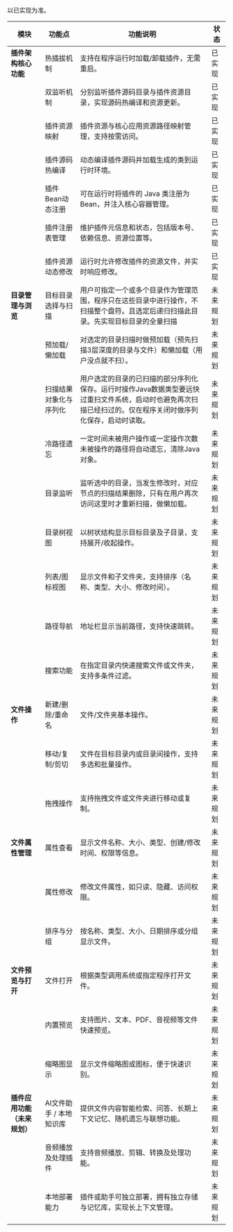 以已实现为准。



| 模块                         | 功能点                  | 功能说明                                                     | 状态     |
| ---------------------------- | ----------------------- | ------------------------------------------------------------ | -------- |
| **插件架构核心功能**         | 热插拔机制              | 支持在程序运行时加载/卸载插件，无需重启。                    | 已实现   |
|                              | 双监听机制              | 分别监听插件源码目录与插件资源目录，实现源码热编译和资源更新。 | 已实现   |
|                              | 插件资源映射            | 插件资源与核心应用资源路径映射管理，支持按需访问。           | 已实现   |
|                              | 插件源码热编译          | 动态编译插件源码并加载生成的类到运行时环境。                 | 已实现   |
|                              | 插件Bean动态注册        | 可在运行时将插件的 Java 类注册为 Bean，并注入核心容器管理。  | 已实现   |
|                              | 插件注册表管理          | 维护插件元信息和状态，包括版本号、依赖信息、资源位置等。     | 已实现   |
|                              | 插件资源动态修改        | 运行时允许修改插件的资源文件，并实时响应修改。               | 已实现   |
| **目录管理与浏览**           | 目标目录选择与扫描      | 用户可指定一个或多个目录作为管理范围，程序只在这些目录中进行操作，不扫描整个盘符。且选定后递归扫描此目录。先实现目标目录的全量扫描 | 未来规划 |
|                              | 预加载/懒加载           | 对选定的目录扫描时做预加载（预先扫描3层深度的目录与文件）和懒加载（用户没点就不扫）。 | 未来规划 |
|                              | 扫描结果对象化与序列化  | 用户选定的目录的已扫描的部分序列化保存。运行时操作Java数据类型要远快过重扫文件系统，启动时也避免再次扫描已经扫过的。仅在程序关闭时做序列化保存，启动时读取。 | 未来规划 |
|                              | 冷路径遗忘              | 一定时间未被用户操作或一定操作次数未被操作的路径将自动遗忘，清除Java对象。 | 未来规划 |
|                              | 目录监听                | 监听选中的目录，当发生修改时，对应节点的扫描结果删除，只有在用户再次访问这里时才重新扫描，做懒加载。 | 未来规划 |
|                              | 目录树视图              | 以树状结构显示目标目录及子目录，支持展开/收起操作。          | 未来规划 |
|                              | 列表/图标视图           | 显示文件和子文件夹，支持排序（名称、类型、大小、修改时间）。 | 未来规划 |
|                              | 路径导航                | 地址栏显示当前路径，支持快速跳转。                           | 未来规划 |
|                              | 搜索功能                | 在指定目录内快速搜索文件或文件夹，支持多条件过滤。           | 未来规划 |
| **文件操作**                 | 新建/删除/重命名        | 文件/文件夹基本操作。                                        | 未来规划 |
|                              | 移动/复制/剪切          | 文件在目标目录内或目录间操作，支持多选和批量操作。           | 未来规划 |
|                              | 拖拽操作                | 支持拖拽文件或文件夹进行移动或复制。                         | 未来规划 |
| **文件属性管理**             | 属性查看                | 显示文件名称、大小、类型、创建/修改时间、权限等信息。        | 未来规划 |
|                              | 属性修改                | 修改文件属性，如只读、隐藏、访问权限。                       | 未来规划 |
|                              | 排序与分组              | 按名称、类型、大小、日期排序或分组显示文件。                 | 未来规划 |
| **文件预览与打开**           | 文件打开                | 根据类型调用系统或指定程序打开文件。                         | 未来规划 |
|                              | 内置预览                | 支持图片、文本、PDF、音视频等文件快速预览。                  | 未来规划 |
|                              | 缩略图显示              | 显示文件缩略图或图标，便于快速识别。                         | 未来规划 |
| **插件应用功能（未来规划）** | AI文件助手 / 本地知识库 | 提供文件内容智能检索、问答、长期上下文记忆、随机遗忘与联想功能。 | 未来规划 |
|                              | 音频播放及处理插件      | 支持音频播放、剪辑、转换及处理功能。                         | 未来规划 |
|                              | 本地部署能力            | 插件或助手可独立部署，拥有独立存储与记忆库，实现长上下文管理。 | 未来规划 |
